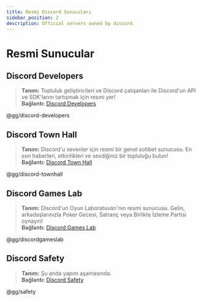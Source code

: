 ```yaml
---
title: Resmi Discord Sunucuları
sidebar_position: 2
description: Official servers owned by discord.
---
```


# Resmi Sunucular

## Discord Developers
> __Tanım:__ Topluluk geliştiricileri ve Discord çalışanları ile Discord'un API ve SDK'larını tartışmak için resmi yer!   <br/>
__Bağlantı:__ [Discord Developers](https://discord.gg/discord-developers)

@gg/discord-developers

## Discord Town Hall 
> __Tanım:__ Discord'u sevenler için resmi bir genel sohbet sunucusu. En son haberleri, etkinlikleri ve sevdiğiniz bir topluluğu bulun!   <br/>
__Bağlantı:__ [Discord Town Hall](https://discord.gg/discord-townhall)

@gg/discord-townhall

## Discord Games Lab 
> __Tanım:__ Discord'un Oyun Laboratuvarı'nın resmi sunucusu. Gelin, arkadaşlarınızla Poker Gecesi, Satranç veya Birlikte İzleme Partisi oynayın!   <br/>
__Bağlantı:__ [Discord Games Lab](https://discord.gg/discordgameslab)

@gg/discordgameslab

## Discord Safety
> __Tanım:__ Şu anda yapım aşamasında.  <br/>
__Bağlantı:__ [Discord Safety](https://discord.gg/safety)

@gg/safety
